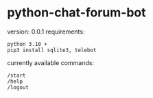 # python-chat-forum-bot
version: 0.0.1
requirements:
```
python 3.10 +
pip3 install sqlite3, telebot
```
currently available commands:
```
/start
/help
/logout
```
